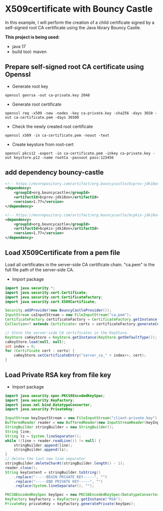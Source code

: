 # X509certificate with Bouncy Castle

In this example, I will perform the creation of a child certificate signed by a self-signed root CA certificate using the Java library Bouncy Castle.

**This project is being used:**
- java 17
- build tool: maven

## Prepare self-signed root CA certificate using Openssl
- Generate root key
```shell
openssl genrsa -out ca-private.key 2048
```

- Generate root certificate
```shell
openssl req -x509 -new -nodes -key ca-private.key -sha256 -days 3650 -out ca-certificate.pem -days 36500
```

- Check the newly created root certificate
```shell
openssl x509 -in ca-certificate.pem -noout -text
```

- Create keystore from root-cert
```shell
openssl pkcs12 -export -in ca-certificate.pem -inkey ca-private.key -out keystore.p12 -name rootCa -passout pass:123456
```

## add dependency bouncy-castle
```xml
<!-- https://mvnrepository.com/artifact/org.bouncycastle/bcprov-jdk18on -->
<dependency>
    <groupId>org.bouncycastle</groupId>
    <artifactId>bcprov-jdk18on</artifactId>
    <version>1.77</version>
</dependency>

<!-- https://mvnrepository.com/artifact/org.bouncycastle/bcpkix-jdk18on -->
<dependency>
    <groupId>org.bouncycastle</groupId>
    <artifactId>bcpkix-jdk18on</artifactId>
    <version>1.77</version>
</dependency>
```

## Load X509Certificate from a pem file

Load all certificates in the server-side CA certificate chain. "ca.pem" is the full file path of the server-side CA.

- Import package

```java
import java.security.*;
import java.security.cert.Certificate;
import java.security.cert.CertificateFactory;
import java.security.cert.X509Certificate;
```

```java
Security.addProvider(new BouncyCastleProvider());
InputStream caInputStream = new FileInputStream("ca.pem");
CertificateFactory certificateFactory = CertificateFactory.getInstance("X.509", "BC");
Collection<? extends Certificate> certs = certificateFactory.generateCertificates(caInput);

// Store the server-side CA certificates in the KeyStore.
KeyStore caKeyStore = KeyStore.getInstance(KeyStore.getDefaultType());
caKeyStore.load(null, null);
int index = 0;
for (Certificate cert : certs) {
    caKeyStore.setCertificateEntry("server_ca_" + index++, cert);
}
```

## Load Private RSA key from file key

- Import package

```java
import java.security.spec.PKCS8EncodedKeySpec;
import java.security.KeyFactory;
import javax.xml.bind.DatatypeConverter;
import java.security.PrivateKey;
```

```java
InputStream keyInputStream = new FileInputStream("client-private.key");
BufferedReader reader = new BufferedReader(new InputStreamReader(keyInputStream));
StringBuilder stringBuilder = new StringBuilder();
String line;
String ls = System.lineSeparator();
while ((line = reader.readLine()) != null) {
    stringBuilder.append(line);
    stringBuilder.append(ls);
}
// delete the last new line separator
stringBuilder.deleteCharAt(stringBuilder.length() - 1);
reader.close();
String keyContent = stringBuilder.toString()
    .replace("-----BEGIN PRIVATE KEY-----", "")
    .replace("-----END PRIVATE KEY-----", "")
    .replace(System.lineSeparator(), "");

PKCS8EncodedKeySpec keySpec = new PKCS8EncodedKeySpec(DatatypeConverter.parseBase64Binary(keyContent));
KeyFactory keyFactory = KeyFactory.getInstance("RSA");
PrivateKey privateKey = keyFactory.generatePrivate(keySpec);
```
